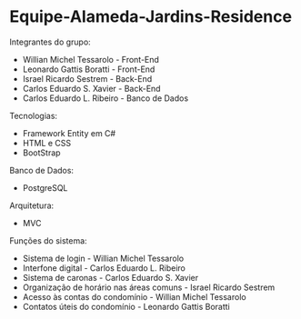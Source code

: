 # Equipe-Alameda-Jardins-Residence

Integrantes do grupo: 
- Willian Michel Tessarolo  - Front-End	      
- Leonardo Gattis Boratti   - Front-End
- Israel Ricardo Sestrem    - Back-End
- Carlos Eduardo S. Xavier  - Back-End                      
- Carlos Eduardo L. Ribeiro - Banco de Dados

Tecnologias: 
- Framework Entity em C#
- HTML e CSS
- BootStrap

Banco de Dados: 
- PostgreSQL

Arquitetura: 
- MVC

Funções do sistema: 
- Sistema de login                        - Willian Michel Tessarolo
- Interfone digital                       - Carlos Eduardo L. Ribeiro
- Sistema de caronas                      - Carlos Eduardo S. Xavier
- Organização de horário nas áreas comuns - Israel Ricardo Sestrem
- Acesso às contas do condomínio          - Willian Michel Tessarolo
- Contatos úteis do condomínio            - Leonardo Gattis Boratti
